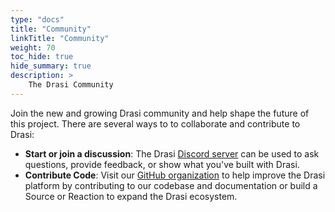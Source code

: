 ```yaml
---
type: "docs"
title: "Community"
linkTitle: "Community"
weight: 70
toc_hide: true
hide_summary: true
description: >
    The Drasi Community
---
```


Join the new and growing Drasi community and help shape the future of this project. There are several ways to to collaborate and contribute to Drasi:

* **Start or join a discussion**: The Drasi [Discord server](https://aka.ms/drasidiscord) can be used to ask questions, provide feedback, or show what you've built with Drasi.
* **Contribute Code**: Visit our [GitHub organization](https://github.com/drasi-project) to help improve the Drasi platform by contributing to our codebase and documentation or build a Source or Reaction to expand the Drasi ecosystem.

